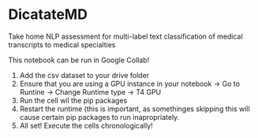 # DicatateMD
Take home NLP assessment for multi-label text classification of medical transcripts to medical specialties

This notebook can be run in Google Collab! 
1. Add the csv dataset to your drive folder
2.  Ensure that you are using a GPU instance in your notebook -> Go to Runtine -> Change Runtime type -> T4 GPU
3.  Run the cell wil the pip packages
4.  Restart the runtime (this is important, as somethinges skipping this will cause certain pip packages to run inapropriately.
5.  All set! Execute the cells chronologically! 
